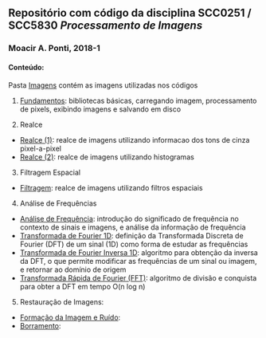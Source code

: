 ## Repositório com código da disciplina SCC0251 / SCC5830 *Processamento de Imagens*
### Moacir A. Ponti, 2018-1

#### Conteúdo:
Pasta [Imagens](./imagens) contém as imagens utilizadas nos códigos

1. [Fundamentos](./01_fundamentals.ipynb): bibliotecas básicas, carregando imagem, processamento de pixels, exibindo imagens e salvando em disco

2. Realce
- [Realce (1)](./02_enhancement_pixel.ipynb): realce de imagens utilizando informacao dos tons de cinza pixel-a-pixel
- [Realce (2)](./02b_enhancement_histogram.ipynb): realce de imagens utilizando histogramas

3. Filtragem Espacial
- [Filtragem](./03_filtering.ipynb): realce de imagens utilizando filtros espaciais

4. Análise de Frequências
- [Análise de Frequência](./04_frequency_analysis.ipynb): introdução do significado de frequência no contexto de sinais e imagens, e análise da informação de frequência
- [Transformada de Fourier 1D](./04b_fourier_transform_1d.ipynb): definição da Transformada Discreta de Fourier (DFT) de um sinal (1D) como forma de estudar as frequências
- [Transformada de Fourier Inversa 1D](./04c_inverse_fourier_transform_1d.ipynb): algoritmo para obtenção da inversa da DFT, o que permite modificar as frequências de um sinal ou imagem, e retornar ao domínio de origem
- [Transformada Rápida de Fourier (FFT)](./04d_fourier_transform_fft.ipynb): algoritmo de divisão e conquista para obter a DFT em tempo O(n log n)

5. Restauração de Imagens:
- [Formação da Imagem e Ruído](./05a_restoration_noise.ipynb):
- [Borramento](./05b_restoration_blur.ipynb):







	
